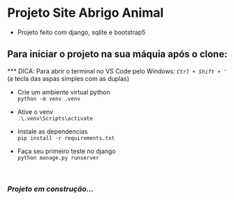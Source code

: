 # Projeto Site Abrigo Animal
* Projeto feito com django, sqlite e bootstrap5

## Para iniciar o projeto na sua máquia após o clone:
*** DICA: Para abrir o terminal no VS Code pelo Windows: _`Ctrl + Shift + ' `_ (a tecla das aspas simples com as duplas)

* Crie um ambiente virtual python <br>
`python -m venv .venv`

* Ative o venv <br>
`.\.venv\Scripts\activate`

* Instale as dependencias <br>
 `pip install -r requirements.txt`

* Faça seu primeiro teste no django <br>
`python manage.py runserver`

<br>

### _Projeto em construção..._
